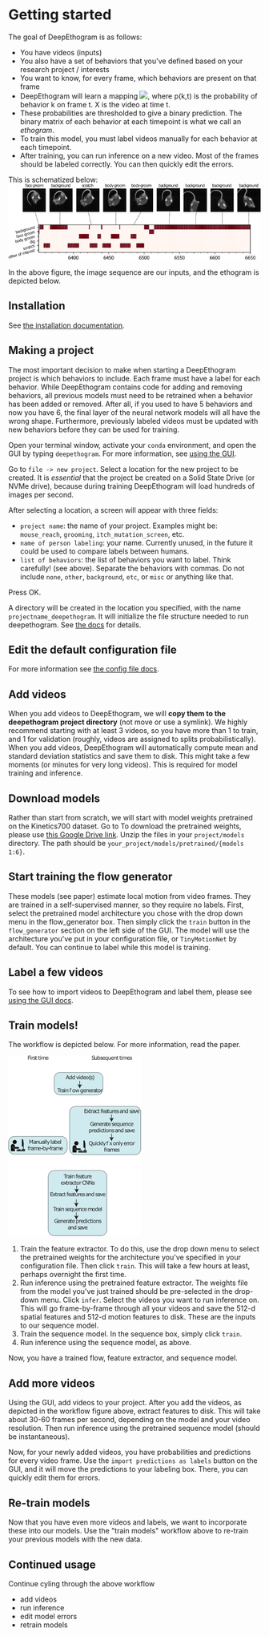 # Getting started

The goal of DeepEthogram is as follows: 
* You have videos (inputs)
* You also have a set of behaviors that you've defined based on your research project / interests
* You want to know, for every frame, which behaviors are present on that frame
* DeepEthogram will learn a mapping <img src="https://render.githubusercontent.com/render/math?math=p(k, t) \cong f(X_t)">, where
p(k,t) is the probability of behavior k on frame t. X is the video at time t. 
* These probabilities are thresholded to give a binary prediction. The binary matrix of each behavior at each timepoint is what we call an *ethogram*. 
* To train this model, you must label videos manually for each behavior at each timepoint. 
* After training, you can run inference on a new video. Most of the frames should be labeled correctly. You can then quickly edit the errors.

This is schematized below: 
![DeepEthogram figure 1](images/ethogram_schematic.png)

In the above figure, the image sequence are our inputs, and the ethogram is depicted below. 

## Installation
See [the installation documentation](installation.md). 

## Making a project
The most important decision to make when starting a DeepEthogram project is which behaviors to include. Each frame must have a label 
for each behavior. While DeepEthogram contains code for adding and removing behaviors, all previous models must need to be 
retrained when a behavior has been added or removed. After all, if you used to have 5 behaviors and now you have 6, 
the final layer of the neural network models will all have the wrong shape. Furthermore, previously labeled videos must be 
updated with new behaviors before they can be used for training. 

Open your terminal window, activate your `conda` environment, and open the GUI by typing `deepethogram`. For more information, see 
[using the GUI](using_gui.md). 

Go to `file -> new project`. Select a location for the new project to be created. It is *essential* that the project
be created on a Solid State Drive (or NVMe drive), because during training DeepEthogram will load hundreds of images per second. 

After selecting a location, a screen will appear with three fields: 
* `project name`: the name of your project. Examples might be: `mouse_reach`, `grooming`, `itch_mutation_screen`, etc.
* `name of person labeling`: your name. Currently unused, in the future it could be used to compare labels between humans. 
* `list of behaviors`: the list of behaviors you want to label. Think carefully! (see above). Separate the behaviors with commas. 
Do not include `none`, `other`, `background`, `etc`, or `misc` or anything like that. 

Press OK. 

A directory will be created in the location you specified, with the name `projectname_deepethogram`. It will initialize the 
file structure needed to run deepethogram. See [the docs](file_structure.md) for details. 

## Edit the default configuration file
For more information see [the config file docs](using_config_files.md). 

## Add videos
When you add videos to DeepEthogram, we will **copy them to the deepethogram project directory** (not move or use a symlink). We highly 
recommend starting with at least 3 videos, so you have more than 1 to train, and 1 for validation (roughly, videos are assigned to splits
probabilistically). When you add videos, DeepEthogram will automatically compute mean and standard deviation statistics
and save them to disk. This might take a few moments (or minutes for very long videos). This is required for model training
and inference. 

## Download models
Rather than start from scratch, we will start with model weights pretrained on the Kinetics700 dataset. Go to 
To download the pretrained weights, please use [this Google Drive link](https://drive.google.com/file/d/1XmVsAGfOvzosP-dqEsRxevYEZRu0sFTn/view?usp=sharing).
Unzip the files in your `project/models` directory. The path should be 
`your_project/models/pretrained/{models 1:6}`. 

## Start training the flow generator
These models (see paper) estimate local motion from video frames. They are trained in a self-supervised manner, so they
require no labels. First, select the pretrained model architecture you chose with the drop down menu in the flow_generator box. 
Then simply click the `train` button in the `flow_generator` section on the left
side of the GUI. The model will use the architecture you've put in your configuration file, or `TinyMotionNet` by default. 
You can continue to label while this model is training. 

## Label a few videos
To see how to import videos to DeepEthogram and label them, please see [using the GUI docs](using_gui.md).

## Train models!
The workflow is depicted below. For more information, read the paper. 

![DeepEthogram workflow](images/workflow.png)

1. Train the feature extractor. To do this, use the drop down menu to select the pretrained weights for the architecture
you've specified in your configuration file. Then click `train`. This will take a few hours at least, perhaps overnight 
the first time.
2. Run inference using the pretrained feature extractor. The weights file from the model you've just trained should be
pre-selected in the drop-down menu. Click `infer`. Select the videos you want to run inference on. This will go frame-by-frame
through all your videos and save the 512-d spatial features and 512-d motion features to disk. These are the inputs to our 
sequence model. 
3. Train the sequence model. In the sequence box, simply click `train`. 
4. Run inference using the sequence model, as above. 

Now, you have a trained flow, feature extractor, and sequence model. 

## Add more videos
Using the GUI, add videos to your project. After you add the videos, as depicted in the workflow figure above, 
extract features to disk. This will take about 30-60 frames per second, depending on the model and your video resolution. 
Then run inference using the pretrained sequence model (should be instantaneous).

Now, for your newly added videos, you have probabilities and predictions for every video frame. Use the `import predictions as labels`
button on the GUI, and it will move the predictions to your labeling box. There, you can quickly edit them for errors.

## Re-train models
Now that you have even more videos and labels, we want to incorporate these into our models. Use the "train models" workflow above
to re-train your previous models with the new data.

## Continued usage
Continue cyling through the above workflow
* add videos
* run inference
* edit model errors
* retrain models  